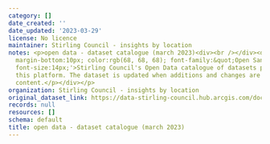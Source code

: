 ```yaml
---
category: []
date_created: ''
date_updated: '2023-03-29'
license: No licence
maintainer: Stirling Council - insights by location
notes: <p>open data - dataset catalogue (march 2023)<div><br /></div><div><p style='margin-top:0px;
  margin-bottom:10px; color:rgb(68, 68, 68); font-family:&quot;Open Sans&quot;, sans-serif;
  font-size:14px;'>Stirling Council's Open Data catalogue of datasets published on
  this platform. The dataset is updated when additions and changes are made to platform
  content.</p></div></p>
organization: Stirling Council - insights by location
original_dataset_link: https://data-stirling-council.hub.arcgis.com/documents/stirling-council::open-data-dataset-catalogue-march-2023
records: null
resources: []
schema: default
title: open data - dataset catalogue (march 2023)
---
```

